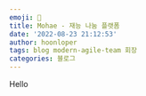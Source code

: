 ```yaml
---
emoji: 🧢
title: Mohae - 재능 나눔 플랫폼
date: '2022-08-23 21:12:53'
author: hoonloper
tags: blog modern-agile-team 회장
categories: 블로그
---
```


Hello
